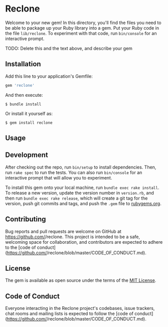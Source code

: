 # Reclone

Welcome to your new gem! In this directory, you'll find the files you need to be able to package up your Ruby library into a gem. Put your Ruby code in the file `lib/reclone`. To experiment with that code, run `bin/console` for an interactive prompt.

TODO: Delete this and the text above, and describe your gem

## Installation

Add this line to your application's Gemfile:

```ruby
gem 'reclone'
```

And then execute:

    $ bundle install

Or install it yourself as:

    $ gem install reclone

## Usage



## Development

After checking out the repo, run `bin/setup` to install dependencies. Then, run `rake spec` to run the tests. You can also run `bin/console` for an interactive prompt that will allow you to experiment.

To install this gem onto your local machine, run `bundle exec rake install`. To release a new version, update the version number in `version.rb`, and then run `bundle exec rake release`, which will create a git tag for the version, push git commits and tags, and push the `.gem` file to [rubygems.org](https://rubygems.org).

## Contributing

Bug reports and pull requests are welcome on GitHub at https://github.com/<github username>/reclone. This project is intended to be a safe, welcoming space for collaboration, and contributors are expected to adhere to the [code of conduct](https://github.com/<github username>/reclone/blob/master/CODE_OF_CONDUCT.md).


## License

The gem is available as open source under the terms of the [MIT License](https://opensource.org/licenses/MIT).

## Code of Conduct

Everyone interacting in the Reclone project's codebases, issue trackers, chat rooms and mailing lists is expected to follow the [code of conduct](https://github.com/<github username>/reclone/blob/master/CODE_OF_CONDUCT.md).
